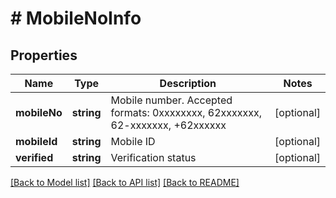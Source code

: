 # # MobileNoInfo

## Properties

Name | Type | Description | Notes
------------ | ------------- | ------------- | -------------
**mobileNo** | **string** | Mobile number. Accepted formats: 0xxxxxxxx, 62xxxxxxx, 62-xxxxxxx, +62xxxxxx | [optional]
**mobileId** | **string** | Mobile ID | [optional]
**verified** | **string** | Verification status | [optional]

[[Back to Model list]](../../README.md#models) [[Back to API list]](../../README.md#endpoints) [[Back to README]](../../README.md)
